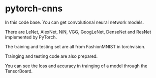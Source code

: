 # pytorch-cnns

In this code base. You can get convolutional neural network models.

There are LeNet, AlexNet, NiN, VGG, GoogLeNet, DenseNet and ResNet implemented by PyTorch.

The training and testing set are all from FashionMNIST in torchvision.

Trainging and testing code are also prepared.

You can see the loss and accuracy in trainging of a model through the TensorBoard.
